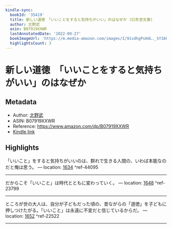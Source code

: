 ```yaml
---
kindle-sync:
  bookId: '35419'
  title: 新しい道徳　「いいことをすると気持ちがいい」のはなぜか (幻冬舎文庫)
  author: 北野武
  asin: B07919XXWR
  lastAnnotatedDate: '2022-09-27'
  bookImageUrl: 'https://m.media-amazon.com/images/I/91sdhgPsHdL._SY160.jpg'
  highlightsCount: 3
---
```

# 新しい道徳　「いいことをすると気持ちがいい」のはなぜか
## Metadata
* Author: [北野武](https://www.amazon.comundefined)
* ASIN: B07919XXWR
* Reference: https://www.amazon.com/dp/B07919XXWR
* [Kindle link](kindle://book?action=open&asin=B07919XXWR)

## Highlights
「いいこと」をすると気持ちがいいのは、群れで生きる人間の、いわば本能なのだと俺は思う。 — location: [1634](kindle://book?action=open&asin=B07919XXWR&location=1634) ^ref-44095

---
だからこそ「いいこと」は時代とともに変わっていく。 — location: [1648](kindle://book?action=open&asin=B07919XXWR&location=1648) ^ref-23799

---
ところが世の大人は、自分が子どもだった頃の、昔ながらの「道徳」を子どもに押しつけたがる。「いいこと」は永遠に不変だと信じているからだ。 — location: [1652](kindle://book?action=open&asin=B07919XXWR&location=1652) ^ref-22522

---
